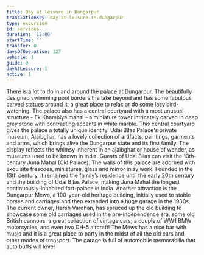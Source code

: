 ```yaml
---
title: Day at leisure in Dungarpur
translationKey: day-at-leisure-in-dungarpur
type: excursion
id: services
duration: '12:00'
startTime: ''
transfer: 0
daysOfOperation: 127
vehicle: 1
guide: 0
dayAtLeisure: 1
active: 1
---
```

There is a lot to do in and around the palace at Dungarpur. The beautifully designed swimming pool borders the lake beyond and has some fabulous carved statues around it, a great place to relax or do some lazy bird-watching. The palace also has a central courtyard with a most unusual structure - Ek Khambiya mahal - a miniature tower intricately carved in deep grey stone with contrasting accents in white marble. This central courtyard gives the palace a totally unique identity.    Udai Bilas Palace's private museum, Ajaibghar, has a lovely collection of artifacts, paintings, garments and arms, which brings alive the Dungarpur state and its first family. The display reflects the whimsy inherent in an ajaibghar or house of wonder, as museums used to be known in India.     Guests of Udai Bilas can visit the 13th-century Juna Mahal (Old Palace). The walls of this palace are adorned with exquisite frescoes, miniatures, glass and mirror inlay work. Founded in the 13th century, it remained the family’s residence until the early 20th century and the building of Udai Bilas Palace, making Juna Mahal the longest continuously-inhabited fort-palace in India.    Another attraction is the Dungarpur Mews, a 100-year-old heritage building, initially used to stable horses and carriages and then extended into a huge garage in the 1930s. The current owner, Harsh Vardhan, has spruced up the old building to showcase some old carriages used in the pre-independence era, some old British cannons, a great collection of vintage cars, a couple of WW1 BMW motorcycles, and even two DH-5 aircraft! The Mews has a nice bar with music and it is a great place to party in the midst of all the old cars and other modes of transport. The garage is full of automobile memorabilia that auto buffs will love!